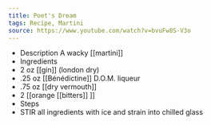```yaml
---
title: Poet's Dream
tags: Recipe, Martini
source: https://www.youtube.com/watch?v=bvuFw8S-V3o
---
```


- Description
  A wacky [[martini]]
- Ingredients
- 2 oz [[gin]] (london dry)
- .25 oz [[Bénédictine]] D.O.M. liqueur
- .75 oz [[dry vermouth]]
- 2 [[orange [[bitters]] ]]
- Steps
- STIR all ingredients with ice and strain into chilled glass